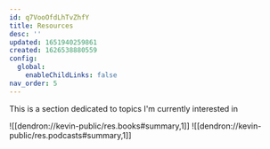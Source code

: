 ```yaml
---
id: q7VooOfdLhTvZhfY
title: Resources
desc: ''
updated: 1651940259861
created: 1626538880559
config:
  global:
    enableChildLinks: false
nav_order: 5
---
```



This is a section dedicated to topics I'm currently interested in

<!-- - [[Anecdotes|dendron://kevin-public/r.anecdotes]]
- [[Food|dendron://kevin-public/r.food]]
- [[Glucose|dendron://kevin-public/r.glucose]]
- [[Startup|dendron://kevin-public/r.startup]]
- [[dendron://kevin-public/r.seo]]
- [[Thing|dendron://kevin-public/r.thing]]
- [[dendron://kevin-public/r.seo]] -->

![[dendron://kevin-public/res.books#summary,1]]
![[dendron://kevin-public/res.podcasts#summary,1]]
